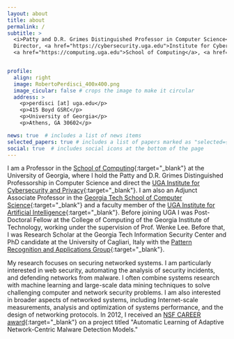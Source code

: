 ```yaml
---
layout: about
title: about
permalink: /
subtitle: >
  <i>Patty and D.R. Grimes Distinguished Professor in Computer Science<br>
  Director, <a href="https://cybersecurity.uga.edu">Institute for Cybersecurity and Privacy</a><br>
  <a href="https://computing.uga.edu">School of Computing</a>, <a href="https://www.uga.edu">University of Georgia</a><br></i>


profile:
  align: right
  image: RobertoPerdisci_400x400.png
  image_cicular: false # crops the image to make it circular
  address: >
    <p>perdisci [at] uga.edu</p>
    <p>415 Boyd GSRC</p>
    <p>University of Georgia</p>
    <p>Athens, GA 30602</p>

news: true  # includes a list of news items
selected_papers: true # includes a list of papers marked as "selected={true}"
social: true  # includes social icons at the bottom of the page
---
```


I am a Professor in the [School of Computing](https://computing.uga.edu){:target="\_blank"} at the
University of Georgia, where I hold the Patty and D.R. Grimes Distinguished
Professorship in Computer Science and direct the [UGA Institute for
Cybersecurity and Privacy](https://cybersecurity.uga.edu){:target="\_blank"}. I am also an Adjunct
Associate Professor in the [Georgia Tech School of Computer
Science](https://www.scs.gatech.edu/){:target="\_blank"} and a faculty member of the [UGA Institute
for Artificial Intelligence](https://www.ai.uga.edu/){:target="\_blank"}. Before joining UGA I was
Post-Doctoral Fellow at the College of Computing of the Georgia Institute of
Technology, working under the supervision of Prof. Wenke Lee. Before that, I was Research
Scholar at the Georgia Tech Information Security Center and PhD candidate at the
University of Cagliari, Italy with the [Pattern Recognition and Applications
Group](https://pralab.diee.unica.it/en){:target="\_blank"}.


My research focuses on securing networked systems. I am particularly interested in web security, automating the analysis of security incidents, and defending networks from malware. I often combine systems research with machine learning and large-scale data mining techniques to solve challenging computer and network security problems. I am also interested in broader aspects of networked systems, including Internet-scale measurements, analysis and optimization of systems performance, and the design of networking protocols. In 2012, I received an [NSF CAREER award](https://www.nsf.gov/awardsearch/showAward?AWD_ID=1149051){:target="\_blank"} on a project titled "Automatic Learning of Adaptive Network-Centric Malware Detection Models."
